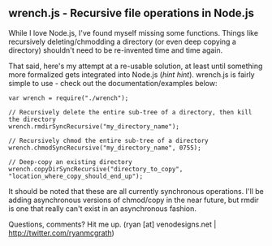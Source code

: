 wrench.js - Recursive file operations in Node.js
----------------------------------------------------------------------------
While I love Node.js, I've found myself missing some functions. Things like
recursively deleting/chmodding a directory (or even deep copying a directory)
shouldn't need to be re-invented time and time again.

That said, here's my attempt at a re-usable solution, at least until something
more formalized gets integrated into Node.js (*hint hint*). wrench.js is fairly simple
to use - check out the documentation/examples below:

    var wrench = require("./wrench");
    
    // Recursively delete the entire sub-tree of a directory, then kill the directory
    wrench.rmdirSyncRecursive("my_directory_name");
    
    // Recursively chmod the entire sub-tree of a directory
    wrench.chmodSyncRecursive("my_directory_name", 0755);
    
    // Deep-copy an existing directory
    wrench.copyDirSyncRecursive("directory_to_copy", "location_where_copy_should_end_up");

It should be noted that these are all currently synchronous operations. I'll be adding
asynchronous versions of chmod/copy in the near future, but rmdir is one that really can't
exist in an asynchronous fashion.

Questions, comments? Hit me up. (ryan [at] venodesigns.net | http://twitter.com/ryanmcgrath)
